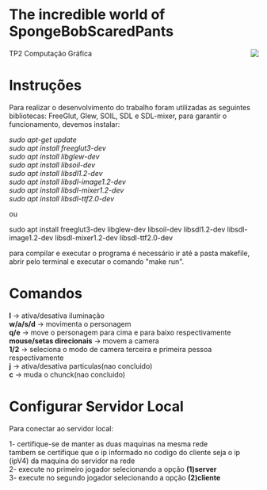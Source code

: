 # The incredible world of SpongeBobScaredPants

<img src="https://static.wixstatic.com/media/2c841b_c9d3d8541b6a46be86b1fcd3afe3a05f~mv2.png/v1/fill/w_1622,h_886/TP2Logo.png" style="float: right">  
TP2 Computação Gráfica

# Instruções

Para realizar o desenvolvimento do trabalho foram utilizadas as seguintes
bibliotecas: FreeGlut, Glew, SOIL, SDL e SDL-mixer, para garantir o
funcionamento, devemos instalar:

_sudo apt-get update_  
_sudo apt install freeglut3-dev_  
_sudo apt install libglew-dev_  
_sudo apt install libsoil-dev_  
_sudo apt install libsdl1.2-dev_  
_sudo apt install libsdl-image1.2-dev_  
_sudo apt install libsdl-mixer1.2-dev_  
_sudo apt install libsdl-ttf2.0-dev_

ou

sudo apt install freeglut3-dev libglew-dev libsoil-dev libsdl1.2-dev
libsdl-image1.2-dev libsdl-mixer1.2-dev libsdl-ttf2.0-dev

para compilar e executar o programa é necessário ir até a pasta makefile, abrir
pelo terminal e executar o comando "make run".

# Comandos

**l** -> ativa/desativa iluminação  
**w/a/s/d** -> movimenta o personagem  
**q/e** -> move o personagem para cima e para baixo respectivamente  
**mouse/setas direcionais** -> movem a camera  
**1/2** -> seleciona o modo de camera terceira e primeira pessoa
respectivamente  
**j** -> ativa/desativa particulas(nao concluido)  
**c** -> muda o chunck(nao concluido)

# Configurar Servidor Local

Para conectar ao servidor local:

1- certifique-se de manter as duas maquinas na mesma rede  
tambem se certifique que o ip informado no codigo do cliente seja o ip (ipV4) da
maquina do servidor na rede  
2- execute no primeiro jogador selecionando a opção **(1)server**  
3- execute no segundo jogador selecionando a opção **(2)cliente**
